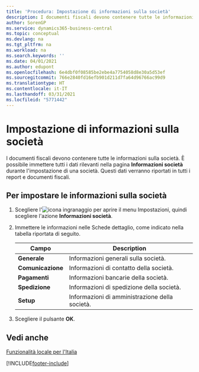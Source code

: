 ```yaml
---
title: 'Procedura: Impostazione di informazioni sulla società'
description: I documenti fiscali devono contenere tutte le informazioni sulla società. È possibile immettere tutti i dati rilevanti nella pagina Informazioni società durante l'impostazione di una società.
author: SorenGP
ms.service: dynamics365-business-central
ms.topic: conceptual
ms.devlang: na
ms.tgt_pltfrm: na
ms.workload: na
ms.search.keywords: ''
ms.date: 04/01/2021
ms.author: edupont
ms.openlocfilehash: 6e4dbf0f08585be2ebe4a7754058d8e30a5d53ef
ms.sourcegitcommit: 766e2840fd16efb901d211d7fa64d96766ac99d9
ms.translationtype: HT
ms.contentlocale: it-IT
ms.lasthandoff: 03/31/2021
ms.locfileid: "5771442"
---
```

# <a name="set-up-company-information"></a>Impostazione di informazioni sulla società
I documenti fiscali devono contenere tutte le informazioni sulla società. È possibile immettere tutti i dati rilevanti nella pagina **Informazioni società** durante l'impostazione di una società. Questi dati verranno riportati in tutti i report e documenti fiscali.  

## <a name="to-set-up-company-information"></a>Per impostare le informazioni sulla società  

1.  Scegliere l'![icona ingranaggio per aprire il menu Impostazioni](../../media/ui-experience/settings_icon_small.png), quindi scegliere l'azione **Informazioni società**.
2.  Immettere le informazioni nelle Schede dettaglio, come indicato nella tabella riportata di seguito.

    |Campo|Description|  
    |-------------|---------------------------------------|  
    |**Generale**|Informazioni generali sulla società.|  
    |**Comunicazione**|Informazioni di contatto della società.|  
    |**Pagamenti**|Informazioni bancarie della società.|  
    |**Spedizione**|Informazioni di spedizione della società.|  
    |**Setup**|Informazioni di amministrazione della società.|  

3.  Scegliere il pulsante **OK**.  

## <a name="see-also"></a>Vedi anche  
 [Funzionalità locale per l'Italia](italy-local-functionality.md)   


[!INCLUDE[footer-include](../../includes/footer-banner.md)]